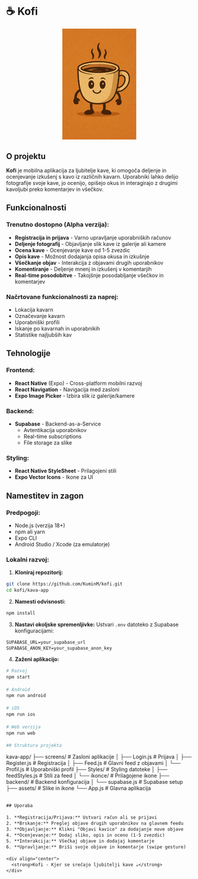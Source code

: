 # ☕️ Kofi

<div align="center">
  <img src="./kava-app/assets/KavniJunak.png" alt="Kofi Logo" width="200"/>
</div>

## O projektu

**Kofi** je mobilna aplikacija za ljubitelje kave, ki omogoča deljenje in ocenjevanje izkušenj s kavo iz različnih kavarn. Uporabniki lahko delijo fotografije svoje kave, jo ocenijo, opišejo okus in interagirajo z drugimi kavoljubi preko komentarjev in všečkov.

## Funkcionalnosti

### Trenutno dostopno (Alpha verzija):
- **Registracija in prijava** - Varno upravljanje uporabniških računov
- **Deljenje fotografij** - Objavljanje slik kave iz galerije ali kamere
- **Ocena kave** - Ocenjevanje kave od 1-5 zvezdic
- **Opis kave** - Možnost dodajanja opisa okusa in izkušnje
- **Všečkanje objav** - Interakcija z objavami drugih uporabnikov
- **Komentiranje** - Deljenje mnenj in izkušenj v komentarjih
- **Real-time posodobitve** - Takojšnje posodabljanje všečkov in komentarjev

### Načrtovane funkcionalnosti za naprej:
- Lokacija kavarn
- Označevanje kavarn
- Uporabniški profili
- Iskanje po kavarnah in uporabnikih
- Statistike najljubših kav

## Tehnologije

### Frontend:
- **React Native** (Expo) - Cross-platform mobilni razvoj
- **React Navigation** - Navigacija med zasloni
- **Expo Image Picker** - Izbira slik iz galerije/kamere

### Backend:
- **Supabase** - Backend-as-a-Service
  - Avtentikacija uporabnikov
  - Real-time subscriptions
  - File storage za slike

### Styling:
- **React Native StyleSheet** - Prilagojeni stili
- **Expo Vector Icons** - Ikone za UI

## Namestitev in zagon

### Predpogoji:
- Node.js (verzija 18+)
- npm ali yarn
- Expo CLI
- Android Studio / Xcode (za emulatorje)

### Lokalni razvoj:

1. **Kloniraj repozitorij:**
```bash
git clone https://github.com/KuminM/kofi.git
cd kofi/kava-app
```

2. **Namesti odvisnosti:**
```bash
npm install
```

3. **Nastavi okoljske spremenljivke:**
Ustvari `.env` datoteko z Supabase konfiguracijami:
```env
SUPABASE_URL=your_supabase_url
SUPABASE_ANON_KEY=your_supabase_anon_key
```

4. **Zaženi aplikacijo:**
```bash
# Razvoj
npm start

# Android
npm run android

# iOS
npm run ios

# Web verzija
npm run web

## Struktura projekta

```
kava-app/
├── screens/          # Zasloni aplikacije
│   ├── Login.js      # Prijava
│   ├── Register.js   # Registracija
│   ├── Feed.js       # Glavni feed z objavami
│   └── Profil.js     # Uporabniški profil
├── Styles/           # Styling datoteke
│   ├── feedStyles.js # Stili za feed
│   └── ikonce/       # Prilagojene ikone
├── backend/          # Backend konfiguracija
│   └── supabase.js   # Supabase setup
├── assets/           # Slike in ikone
└── App.js           # Glavna aplikacija
```

## Uporaba

1. **Registracija/Prijava:** Ustvari račun ali se prijavi
2. **Brskanje:** Preglej objave drugih uporabnikov na glavnem feedu
3. **Objavljanje:** Klikni "Objavi kavico" za dodajanje nove objave
4. **Ocenjevanje:** Dodaj sliko, opis in oceno (1-5 zvezdic)
5. **Interakcija:** Všečkaj objave in dodajaj komentarje
6. **Upravljanje:** Briši svoje objave in komentarje (swipe gesture)

<div align="center">
  <strong>Kofi - Kjer se srečajo ljubitelji kave ☕️</strong>
</div>
